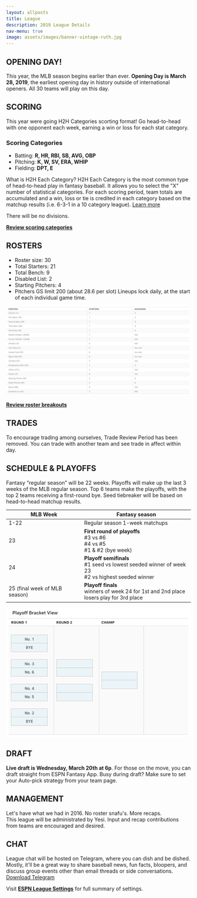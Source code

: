 ```yaml
---
layout: allposts
title: League
description: 2019 League Details
nav-menu: true
image: assets/images/banner-vintage-ruth.jpg
---
```


## OPENING DAY!
This year, the MLB season begins earlier than ever. **Opening Day is March 28, 2019**, the earliest opening day in history outside of international openers. All 30 teams will play on this day.

## SCORING
This year were going H2H Categories scorting format! Go head-to-head with one opponent each week, earning a win or loss for each stat category.

### Scoring Categories
- Batting: **R, HR, RBI, SB, AVG, OBP**
- Pitching: **K, W, SV, ERA, WHIP**
- Fielding: **DPT, E**

What is H2H Each Category?
H2H Each Category is the most common type of head-to-head play in fantasy baseball. It allows you to select the "X" number of statistical categories. For each scoring period, team totals are accumulated and a win, loss or tie is credited in each category based on the matchup results (i.e. 6-3-1 in a 10 category league). [Learn more](https://support.espn.com/hc/en-us/articles/360003913972-Scoring-Formats)

There will be *no* divisions.

[**Review scoring categories**](http://fantasy.espn.com/baseball/league/settings?leagueId=96224&view=scoring)

## ROSTERS
* Roster size: 30
* Total Starters: 21
* Total Bench: 9
* Disabled List: 2
* Starting Pitchers: 4
* Pitchers GS limit 200 (about 28.6 per slot)
Lineups lock daily, at the start of each individual game time.

![Roster](/assets/images/league-roster.png)

[**Review roster breakouts**](http://fantasy.espn.com/baseball/league/settings?leagueId=96224&view=rosters)

## TRADES
To encourage trading among ourselves, Trade Review Period has been removed. You can trade with another team and see trade in affect within day.

## SCHEDULE & PLAYOFFS
Fantasy “regular season” will be 22 weeks. Playoffs will make up the last 3 weeks of the MLB regular season. Top 6 teams make the playoffs, with the top 2 teams receiving a first-round bye. Seed tiebreaker will be based on head-to-head matchup results.

| MLB Week | Fantasy season |
| --------------------|----------------|
| 1-22 | Regular season 1-week matchups
| 23  | **First round of playoffs** <br> #3 vs #6 <br> #4 vs #5 <br> #1 & #2 (bye week) |
| 24  | **Playoff semifinals** <br>#1 seed vs lowest seeded winner of week 23 <br> #2 vs highest seeded winner
| 25 (final week of MLB season) | **Playoff finals** <br>winners of week 24 for 1st and 2nd place <br> losers play for 3rd place | 

![playoff bracket](/assets/images/league-playoff-bracket.png)

## DRAFT
**Live draft is Wednesday, March 20th at 6p**. For those on the move, you can draft straight from ESPN Fantasy App. Busy during draft? Make sure to set your Auto-pick strategy from your team page.


## MANAGEMENT
Let's have what we had in 2016. No roster snafu's. More recaps. <br>
This league will be administrated by Yesi. Input and recap contributions from teams are encouraged and desired. 

## CHAT
League chat will be hosted on Telegram, where you can dish and be dished. Mostly, it'll be a great way to share baseball news, fun facts, bloopers, and discuss group events other than email threads or side conversations. [Download Telegram](https://telegram.org/)

Visit [**ESPN League Settings**](http://fantasy.espn.com/baseball/league/settings?leagueId=96224&seasonId=2019&view=summary) for full summary of settings.
